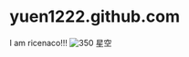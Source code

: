 # yuen1222.github.com
I am ricenaco!!!
![350](https://user-images.githubusercontent.com/114201608/197105848-20272250-6967-4550-a8c2-632ec1a04bd2.jpg)
星空

